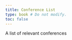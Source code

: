 ```yaml
---
title: Conference List
type: book # Do not modify.
toc: false
---
```


A list of relevant conferences